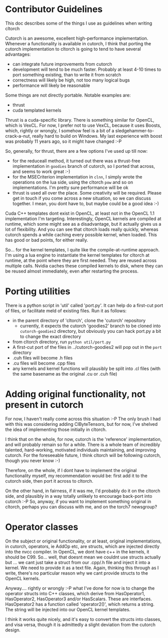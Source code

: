 # Contributor Guidelines

This doc describes some of the things I use as guidelines when writing cltorch

Cutorch is an awesome, excellent high-performance implementation.  Whenever a functionality is available in cutorch, I think that porting the cutorch implementation to cltorch is going to tend to have several advantages:
* can integrate future improvements from cutorch
* development will tend to be much faster.  Probably at least 4-10 times to port something existing, than to write it from scratch
* correctness will likely be high, not too many logical bugs
* performance will likely be reasonable

Some things are not directly portable.  Notable examples are:
* thrust
* cuda templated kernels

Thrust is a cuda-specific library.  There is something similar for OpenCL, which is VexCL. For now, I prefer not to use VexCL, because it uses Boosts, which, rightly or wrongly, I somehow feel is a bit of a sledgehammer-to-crack-a-nut, really hard to build on Windows.  My last experience with boost was probably 11 years ago, so it might have changed :-P

So, generally, for thrust, there are a few options I've used up till now:
* for the reduceall method, it turned out there was a thrust-free implementation in `goodies` branch of cutorch, so I ported that across, and seems to work great :-)
* for the MSECriterion implementation in `clnn`, I simply wrote the operations on the lua side, using the cltorch `pow` and so on implementations.  I'm pretty sure performance will be ok
* thrust is used all over the place.  Some creativity will be required.  Please get in touch if you come across a new situation, so we can discuss together.  I mean, you dont have to, but maybe could be a good idea :-)

Cuda C++ templates dont exist in OpenCL, at least not in the OpenCL 1.1 implementation I'm targeting.  Interestingly, OpenCL kernels are compiled at runtime, which some might see as a disadvantage, but it actually gives us a lot of flexibility.  And you can see that cltorch loads really quickly, whereas cutorch spends a while caching every possible kernel, when loaded.  This has good or bad points, for either really.

So... for the kernel templates, I quite like the compile-at-runtime approach.  I'm using a lua engine to instantiate the kernel templates for cltorch at runtime, at the point where they are first needed.  They are reused across multiple calls.  Nvidia caches these compiled kernels to disk, where they can be reused almost immediately, even after restarting the process.

# Porting utilities

There is a python script in 'util' called 'port.py'.  It can help do a first-cut port of files, or facilitate meld of existing files.  Run it as follows:
* in the parent directory of 'cltorch', clone the 'cutorch' repository
  * currently, it expects the cutorch 'goodies2' branch to be cloned into `cutorch-goodies2` directory, but obviously you can hack port.py a bit to change the exact directory
* from cltorch directory, run `python util/port.py`
* A first-cut port of the files in ../cutorch-goodies2 will pop out in the `port` directory
* .cuh files will become .h files
* .cu files will become .cpp files
* any kernels and kernel functions will plausibly be split into .cl files (with the same basename as the original .cu or .cuh file)

# Adding original functionality, not present in cutorch

For now, I haven't really come across this situation :-P  The only brush I had with this was considering adding ClByteTensors, but for now, I've shelved the idea of implementing those initially in cltorch.

I think that on the whole, for now, cutorch is the 'reference' implementation, and will probably remain so for a while.  There is a whole team of incredibly talented, hard-working, motivated individuals maintaining, and improving cutorch. For the foreseeable future, I think cltorch will be following cutorch, though you never know :-)

Therefore, on the whole, if I dont have to implement the original functionality myself, my recommendation would be: first add it to the cutorch side, then port it across to cltorch.

On the other hand, in fairness, if it was me, I'd probably do it on the cltorch side, and plausibly in a way totally unlikely to encourage back-port into cutorch :-P  So, anyway, if you want to implement something original in cltorch, perhaps you can discuss with me, and on the torch7 newsgroup?

# Operator classes

On the subject or original functionality, or at least, original implementations, in cutorch, operators, ie AddOp etc, are structs, which are injected directly into the nvcc compiler.  In OpenCL, we dont have c++ in the kernels, it should be C99.  So... well, that doesnt mean we couldnt use structs actually but ... we cant just take a struct from our .cpp/.h file and inject it into a kernel.  We need to provide it as a text file.  Again, thinking this through as I write, there's no particular reason why we cant provide structs to the OpenCL kernels.

Anyway.... rightly or wrongly :-P  what I've done for now is to change the operator structs into C++ classes, which derive from HasOperator1, HasOperator2, HasOperator3 and/or HasScalars.  These are interfaces. HasOperator2 has a function called 'operator2()', which returns a string.  The string will be injected into our OpenCL kernel templates.

I think it works quite nicely, and it's easy to convert the structs into classes, and visa versa, though it is admittedly a slight deviation from the cutorch design.

